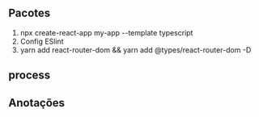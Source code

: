 ## Pacotes

1. npx create-react-app my-app --template typescript
2. Config ESlint
3. yarn add react-router-dom && yarn add @types/react-router-dom -D

## process

## Anotações

